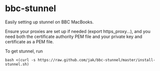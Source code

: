bbc-stunnel
===========

Easily setting up stunnel on BBC MacBooks.

Ensure your proxies are set up if needed (export https_proxy...), and you need both the certificate authority PEM file
and your private key and certificate as a PEM file.

To get stunnel, run

    bash <(curl -s https://raw.github.com/jak/bbc-stunnel/master/install-stunnel.sh)

